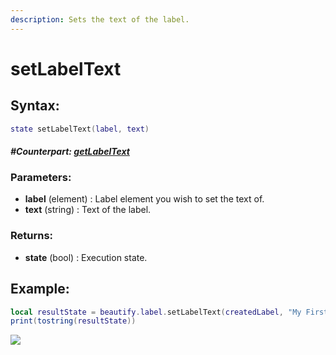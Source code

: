 ```yaml
---
description: Sets the text of the label.
---
```


# setLabelText

## **Syntax:**

```lua
state setLabelText(label, text)
```

#### _**\#Counterpart:**_ [_**getLabelText**_](getlabeltext.md)

### **Parameters:**

* **label** \(element\) : Label element you wish to set the text of.
* **text** \(string\) : Text of the label.

### **Returns:**

* **state** \(bool\) : Execution state.

## **Example:**

```lua
local resultState = beautify.label.setLabelText(createdLabel, "My First Label #1")
print(tostring(resultState))
```

![](https://github.com/OvileAmriam/MTA-Beautify-Library/tree/fa0a436b55c8c25e32ea12d83b59a5808b2c3af2/.gitbook/assets/setlabeltext.png)

